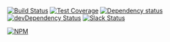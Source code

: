 

[![Build Status](https://travis-ci.org/octoblu/meshblu-authenticator-email-password.svg?branch=master)](https://travis-ci.org/octoblu/meshblu-authenticator-email-password)
[![Test Coverage](https://codecov.io/gh/octoblu/meshblu-authenticator-email-password/branch/master/graph/badge.svg)](https://codecov.io/gh/octoblu/meshblu-authenticator-email-password)
[![Dependency status](http://img.shields.io/david/octoblu/meshblu-authenticator-email-password.svg?style=flat)](https://david-dm.org/octoblu/meshblu-authenticator-email-password)
[![devDependency Status](http://img.shields.io/david/dev/octoblu/meshblu-authenticator-email-password.svg?style=flat)](https://david-dm.org/octoblu/meshblu-authenticator-email-password#info=devDependencies)
[![Slack Status](http://community-slack.octoblu.com/badge.svg)](http://community-slack.octoblu.com)

[![NPM](https://nodei.co/npm/meshblu-authenticator-email-password.svg?style=flat)](https://npmjs.org/package/meshblu-authenticator-email-password)
